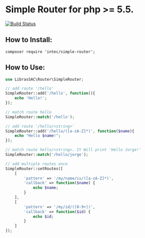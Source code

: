 # Simple Router for php >= 5.5.

[![Build Status](https://travis-ci.org/incluirtecnologia/SimpleRouter.svg?branch=master)](https://travis-ci.org/incluirtecnologia/SimpleRouter)

## How to Install:
`composer require 'intec/simple-router';`
## How to Use:

```php
use LibrasSAC\Router\SimpleRouter;

// add route '/hello'
SimpleRouter::add('/hello', function(){
	echo 'Hello!';
});

// match route hello
SimpleRouter::match('/hello');

// add route '/hello/<string>'
SimpleRouter::add('/hello/([a-zA-Z]*)', function($name){
	echo "Hello $name!";
});

// match route hello/<string>. It Will print 'Hello Jorge!'
SimpleRouter::match('/hello/jorge');

// add multiple routes once
SimpleRouter::setRoutes([
	[
		'pattern' => '/my/name/is/([a-zA-Z]*)',
		'callback' => function($name) {
			echo $name;
		}
	],
	[
		'pattern' => '/my/id/([0-9+])',
		'callback' => function($id) {
			echo $id;
		}
	]
]);
```
